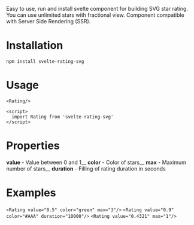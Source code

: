 Easy to use, run and install svelte component for building SVG star rating. You can use unlimited stars with fractional view. Component compatible with Server Side Rendering (SSR).


# Installation
```
npm install svelte-rating-svg
```

# Usage

```
<Rating/>

<script>
  import Rating from 'svelte-rating-svg'
</script>
```

# Properties

**value** - Value between 0 and 1__
**color** - Color of stars__
**max**  - Maximum number of stars__
**duration** - Filling of rating duration in seconds

# Examples

```<Rating value="0.5" color="green" max="3"/>```
```<Rating value="0.9" color="#AAA" duration="10000"/>```
```<Rating value="0.4321" max="1"/>```
